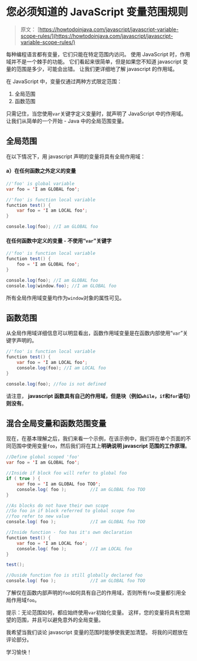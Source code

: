 # 您必须知道的 JavaScript 变量范围规则

> 原文： [https://howtodoinjava.com/javascript/javascript-variable-scope-rules/](https://howtodoinjava.com/javascript/javascript-variable-scope-rules/)

每种编程语言都有变量，它们只能在特定范围内访问。 使用 JavaScript 时，作用域并不是一个棘手的功能。 它们看起来很简单，但是如果您不知道 javascript 变量的范围是多少，可能会出错。 让我们更详细地了解 javascript 的作用域。

在 JavaScript 中，变量仅通过两种方式限定范围：

1.  全局范围
2.  函数范围

只需记住，当您使用`var`关键字定义变量时，就声明了 JavaScript 中的作用域。 让我们从简单的一个开始 - Java 中的全局范围变量。

## 全局范围

在以下情况下，用 javascript 声明的变量将具有全局作用域：

#### a）在任何函数之外定义的变量

```java
//'foo' is global variable
var foo = 'I am GLOBAL foo';

//'foo' is function local variable
function test() {
    var foo = 'I am LOCAL foo';
}

console.log(foo); //I am GLOBAL foo

```

#### 在任何函数中定义的变量 - 不使用“`var`”关键字

```java
//'foo' is function local variable
function test() {
    foo = 'I am GLOBAL foo';
}

console.log(foo); //I am GLOBAL foo
console.log(window.foo); //I am GLOBAL foo

```

所有全局作用域变量均作为`window`对象的属性可见。

## 函数范围

从全局作用域详细信息可以明显看出，函数作用域变量是在函数内部使用“`var`”关键字声明的。

```java
//'foo' is function local variable
function test() {
    var foo = 'I am LOCAL foo';
    console.log(foo); //I am LOCAL foo
}

console.log(foo); //foo is not defined

```

请注意， **javascript 函数具有自己的作用域，但是块（例如`while`，`if`和`for`语句）则没有**。

## 混合全局变量和函数范围变量

现在，在基本理解之后，我们来看一个示例，在该示例中，我们将在单个页面的不同范围中使用变量`foo`，然后我们将在其上**明确说明 javascript 范围的工作原理**。

```java
//Define global scoped 'foo'
var foo = 'I am GLOBAL foo';

//Inside if block foo will refer to global foo
if ( true ) {
    var foo = 'I am GLOBAL foo TOO';
    console.log( foo ); 		//I am GLOBAL foo TOO
}

//As blocks do not have their own scope
//So foo in if block referred to global scope foo
//foo refer to new value
console.log( foo );  			//I am GLOBAL foo TOO

//Inside function - foo has it's own declaration
function test() {
    var foo = 'I am LOCAL foo';
    console.log( foo );  		//I am LOCAL foo
}

test();

//Ouside function foo is still globally declared foo
console.log( foo );				//I am GLOBAL foo TOO

```

了解仅在函数内部声明的`foo`如何具有自己的作用域，否则所有`foo`变量都引用全局作用域`foo`。

提示：无论范围如何，都应始终使用`var`初始化变量。 这样，您的变量将具有您期望的范围，并且可以避免意外的全局变量。

我希望当我们谈论 javascript 变量的范围时能够使我更加清楚。 将我的问题放在评论部分。

学习愉快！
